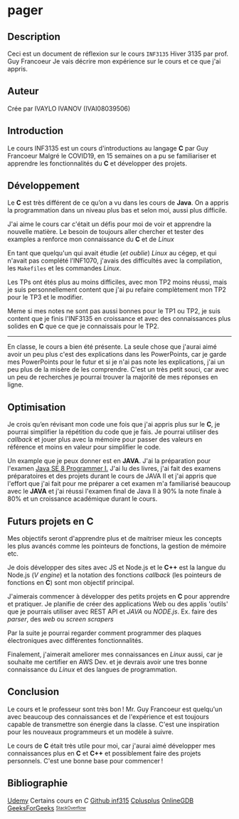 
   # pager
   ## Description

   Ceci est un document de réflexion sur le cours `INF3135` Hiver 3135 par prof. Guy Francoeur
  Je vais décrire mon expérience sur le cours et ce que j'ai appris.
   ## Auteur

   Crée par IVAYLO IVANOV (IVAI08039506)

   ## Introduction
  
  Le cours INF3135 est un cours d'introductions au langage **C** par Guy Francoeur
  Malgré le COVID19, en 15 semaines on a pu se familiariser  et apprendre les fonctionnalités du **C** et développer des projets.


  ## Développement
  Le **C** est très différent de ce qu’on a vu dans les cours de **Java**. On a appris la programmation dans un niveau plus bas et selon moi, aussi plus difficile.
  
 J'ai aime le cours car c'était un défis pour moi de voir et apprendre la nouvelle matière.
 Le besoin de toujours aller chercher et tester des examples a renforce mon connaissance du **C** et de *Linux*
 
En tant que quelqu'un qui avait étudie (*et oublie*) *Linux* au cégep, et qui n'avait pas complété l’INF1070, j'avais des difficultés avec la compilation, les `Makefiles` et les commandes *Linux*.

Les TPs ont étés plus au moins difficiles, avec mon TP2 moins réussi, mais je suis personnellement content que j'ai pu refaire complètement mon TP2 pour le TP3 et le modifier.

Meme si mes notes ne sont pas aussi bonnes pour le TP1 ou TP2, je suis content que je finis l'INF3135 en croissance et avec des connaissances plus solides en **C** que ce que je connaissais pour le TP2.

***
En classe, le cours a bien été présente. La seule chose que j'aurai aimé avoir un peu plus c'est des explications dans les PowerPoints, car je garde mes PowerPoints pour le futur et si je n'ai pas note les explications, j'ai un peu plus de la misère de les comprendre.
C'est un très petit souci, car avec un peu de recherches je pourrai trouver la majorité de mes réponses en ligne.

## Optimisation
Je crois qu’en révisant mon code une fois que j'ai appris plus sur le **C**, je pourrai simplifier la répétition du code que je fais. Je pourrai utiliser des *callback* et jouer plus avec la mémoire pour passer des valeurs en référence et moins en valeur pour simplifier le code.

Un example que je peux donner est en **JAVA**. J'ai la préparation pour l'examen [Java SE 8 Programmer I.](https://education.oracle.com/java-se-8-programmer-i/pexam_1Z0-808) J'ai lu des livres, j'ai fait des examens préparatoires et des projets durant le cours de JAVA II et j'ai appris que l'effort que j'ai fait pour me préparer a cet examen m'a familiarisé beaucoup avec le **JAVA** et j'ai réussi l'examen final de Java II à 90% la note finale à 80% et un croissance académique durant le cours.


   ## Futurs projets en C
   Mes objectifs seront d'apprendre plus et de maitriser mieux les concepts les plus avancés comme les pointeurs de fonctions, la gestion de mémoire etc.

Je dois développer des sites avec JS et Node.js et le **C++** est la langue du Node.js (*V engine*)
et la notation des fonctions *callback* (les pointeurs de fonctions en **C**) sont mon objectif principal.

J'aimerais commencer à développer des petits projets en **C** pour apprendre et pratiquer. 
Je planifie de créer des applications Web ou des applis 'outils' que je pourrais utiliser avec REST API et *JAVA* ou *NODE.js*. Ex. faire des *parser*, des *web* ou *screen scrapers*

 Par la suite je pourrai regarder comment programmer des plaques électroniques avec différentes fonctionnalités.
 
Finalement, j'aimerait ameliorer mes connaissances en *Linux* aussi, car je souhaite me certifier en AWS Dev. et je devrais avoir une tres bonne connaissance du *Linux* et des langues de programmation.

   ## Conclusion
Le cours et le professeur sont très bon ! Mr. Guy Francoeur est quelqu'un avec beaucoup des connaissances et de l'expérience et est toujours capable de transmettre son énergie dans la classe. C'est une inspiration pour les nouveaux programmeurs et un modèle à suivre.

Le cours de **C** était très utile pour moi, car j'aurai aimé développer mes connaissances plus en **C** et **C++** et possiblement faire des projets personnels. C'est une bonne base pour commencer !

   ## Bibliographie
[Udemy](https://www.udemy.com/) Certains cours en *C*
[Github inf315](https://github.com/guyfrancoeur/INF3135_H2020)
[Cplusplus](http://www.cplusplus.com/)
[OnlineGDB](https://www.onlinegdb.com/online_c_compiler)
[GeeksForGeeks](https://www.geeksforgeeks.org/)
<sub><sup>[StackOverflow](https://github.com/guyfrancoeur/INF3135_H2020) </sup></sub>
</Jaifaitmespushups>